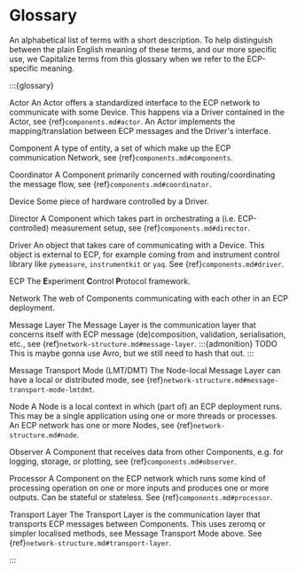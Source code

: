 # Glossary
An alphabetical list of terms with a short description.
To help distinguish between the plain English meaning of these terms, and our more specific use, we Capitalize terms from this glossary when we refer to the ECP-specific meaning.

:::{glossary}

Actor
    An Actor offers a standardized interface to the ECP network to communicate with some Device. This happens via a Driver contained in the Actor, see {ref}`components.md#actor`. An Actor implements the mapping/translation between ECP messages and the Driver's interface.

Component
    A type of entity, a set of which make up the ECP communication Network, see {ref}`components.md#components`.

Coordinator
    A Component primarily concerned with routing/coordinating the message flow, see {ref}`components.md#coordinator`.

Device
    Some piece of hardware controlled by a Driver.

Director
    A Component which takes part in orchestrating a (i.e. ECP-controlled) measurement setup, see {ref}`components.md#director`.

Driver
    An object that takes care of communicating with a Device. This object is external to ECP, for example coming from and instrument control library like `pymeasure`, `instrumentkit` or `yaq`. See {ref}`components.md#driver`.

ECP
    The **E**xperiment **C**ontrol **P**rotocol framework.

Network
    The web of Components communicating with each other in an ECP deployment.

Message Layer
    The Message Layer is the communication layer that concerns itself with ECP message (de)composition, validation, serialisation, etc., see {ref}`network-structure.md#message-layer`.
    :::{admonition} TODO
    This is maybe gonna use Avro, but we still need to hash that out.
    :::

Message Transport Mode (LMT/DMT)
    The Node-local Message Layer can have a local or distributed mode, see {ref}`network-structure.md#message-transport-mode-lmtdmt`.

Node
    A Node is a local context in which (part of) an ECP deployment runs. 
    This may be a single application using one or more threads or processes. 
    An ECP network has one or more Nodes, see {ref}`network-structure.md#node`.

Observer
    A Component that receives data from other Components, e.g. for logging, storage, or plotting, see {ref}`components.md#observer`.

Processor
    A Component on the ECP network which runs some kind of processing operation on one or more inputs and produces one or more outputs. Can be stateful or stateless. See {ref}`components.md#processor`.

Transport Layer
    The Transport Layer is the communication layer that transports ECP messages between Components.
    This uses zeromq or simpler localised methods, see Message Transport Mode above. See {ref}`network-structure.md#transport-layer`.

:::
